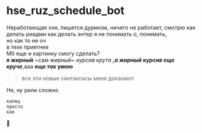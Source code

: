 # hse_ruz_schedule_bot


Неработающая хня, пишется дуриком, ничего не работает, смотрю как делать риадми  как делать энтер я не понимать  о, понимать,  
но как то не оч  
в техе приятнее  
Мб еще и картинку смогу сделать?  
**я жирный** ~сам жирный~ *курсив крута* ***,а жирный курсив еще круче***,ааа **еще _так_ умею**  
>все эти новые синтаксисы меня доканают   
  
Не, ну рили сложно
```
капец
просто
как
```  

:rat:

